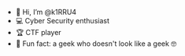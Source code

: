 - 👋 Hi, I’m @k1RRU4
- 💻 Cyber Security enthusiast 
- 🏆 CTF player 
- 🌺 Fun fact: a geek who doesn't look like a geek 🤓

<!---
k1RRU4/k1RRU4 is a ✨ special ✨ repository because its `README.md` (this file) appears on your GitHub profile.
You can click the Preview link to take a look at your changes.
--->
